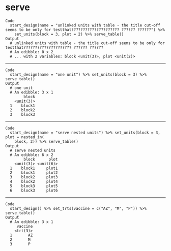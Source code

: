 # serve

    Code
      start_design(name = "unlinked units with table - the title cut-off seems to be only for testthat????????????????????? ?????? ??????") %>%
        set_units(block = 3, plot = 2) %>% serve_table()
    Output
      # unlinked units with table - the title cut-off seems to be only for testthat????????????????????? ?????? ?????? 
      # An edibble: 0 x 2
      # ... with 2 variables: block <unit(3)>, plot <unit(2)>

---

    Code
      start_design(name = "one unit") %>% set_units(block = 3) %>% serve_table()
    Output
      # one unit 
      # An edibble: 3 x 1
            block
        <unit(3)>
      1    block1
      2    block2
      3    block3

---

    Code
      start_design(name = "serve nested units") %>% set_units(block = 3, plot = nested_in(
        block, 2)) %>% serve_table()
    Output
      # serve nested units 
      # An edibble: 6 x 2
            block      plot
        <unit(3)> <unit(6)>
      1    block1     plot1
      2    block1     plot2
      3    block2     plot3
      4    block2     plot4
      5    block3     plot5
      6    block3     plot6

---

    Code
      start_design() %>% set_trts(vaccine = c("AZ", "M", "P")) %>% serve_table()
    Output
      # An edibble: 3 x 1
         vaccine
        <trt(3)>
      1       AZ
      2       M 
      3       P 

